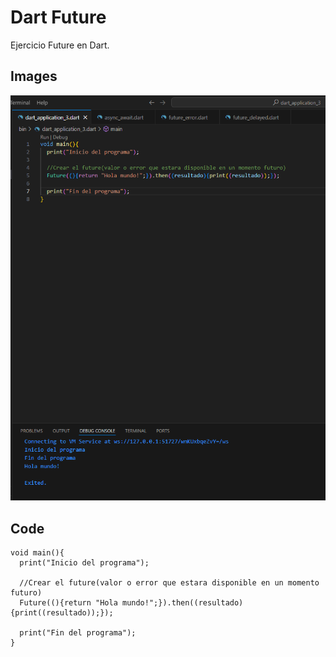# Dart Future

Ejercicio Future en Dart.

## Images

![Future.](./Future.PNG)


## Code

```
void main(){
  print("Inicio del programa");

  //Crear el future(valor o error que estara disponible en un momento futuro)
  Future((){return "Hola mundo!";}).then((resultado){print((resultado));});

  print("Fin del programa");
}

```